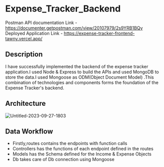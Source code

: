 # Expense_Tracker_Backend
Postman API documentation Link - https://documenter.getpostman.com/view/20107979/2s9YRB1BQy
<br/>
Deployed Application Link - https://expense-tracker-frontend-tawny.vercel.app/
<br/>

## Description
I have successfully implemented the backend of the expense tracker application.I used Node & Express to build the APIs and used MongoDB to store the data.I used Mongoose as ODM(Object Document Model) .This combination of technologies and components forms the foundation of the Expense Tracker's backend.

## Architecture
![Untitled-2023-09-27-1803]()
## Data Workflow
  - Firstly,routes contains the endpoints with function calls
  - Controllers has the functions of each endpoint defined in the routes
  - Models has the Schema defined for the Income & Expense Objects
  - Db takes care of Db connection using Mongoose

